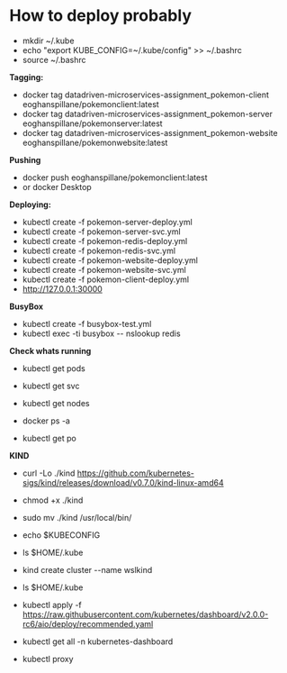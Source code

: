 # How to deploy probably

* mkdir ~/.kube
* echo "export KUBE_CONFIG=~/.kube/config" >> ~/.bashrc
* source ~/.bashrc


**Tagging:**
* docker tag datadriven-microservices-assignment_pokemon-client eoghanspillane/pokemonclient:latest
* docker tag datadriven-microservices-assignment_pokemon-server eoghanspillane/pokemonserver:latest
* docker tag datadriven-microservices-assignment_pokemon-website eoghanspillane/pokemonwebsite:latest

**Pushing**
* docker push eoghanspillane/pokemonclient:latest
* or docker Desktop

**Deploying:**
* kubectl create -f pokemon-server-deploy.yml
* kubectl create -f pokemon-server-svc.yml
* kubectl create -f pokemon-redis-deploy.yml
* kubectl create -f pokemon-redis-svc.yml
* kubectl create -f pokemon-website-deploy.yml
* kubectl create -f pokemon-website-svc.yml
* kubectl create -f pokemon-client-deploy.yml
* http://127.0.0.1:30000 

**BusyBox**
* kubectl create -f busybox-test.yml
* kubectl exec -ti busybox -- nslookup redis

**Check whats running**
* kubectl get pods
* kubectl get svc
* kubectl get nodes

* docker ps -a
* kubectl get po

**KIND**
* curl -Lo ./kind https://github.com/kubernetes-sigs/kind/releases/download/v0.7.0/kind-linux-amd64
* chmod +x ./kind
* sudo mv ./kind /usr/local/bin/

* echo $KUBECONFIG
* ls $HOME/.kube
* kind create cluster --name wslkind
* ls $HOME/.kube

* kubectl apply -f https://raw.githubusercontent.com/kubernetes/dashboard/v2.0.0-rc6/aio/deploy/recommended.yaml
* kubectl get all -n kubernetes-dashboard
* kubectl proxy